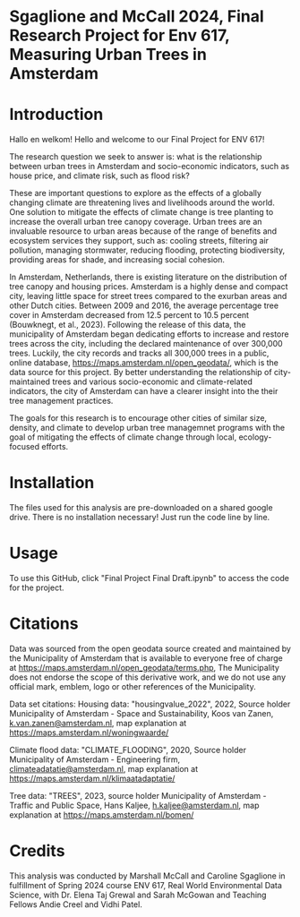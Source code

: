 # Sgaglione and McCall 2024, Final Research Project for Env 617, Measuring Urban Trees in Amsterdam

# Introduction #
Hallo en welkom! Hello and welcome to our Final Project for ENV 617!

The research question we seek to answer is: what is the relationship between urban trees in Amsterdam and socio-economic indicators, such as house price, and climate risk, such as flood risk?

These are important questions to explore as the effects of a globally changing climate are threatening lives and livelihoods around the world. One solution to mitigate the effects of climate change is tree planting to increase the overall urban tree canopy coverage. Urban trees are an invaluable resource to urban areas because of the range of benefits and ecosystem services they support, such as: cooling streets, filtering air pollution, managing stormwater, reducing flooding, protecting biodiversity, providing areas for shade, and increasing social cohesion.

In Amsterdam, Netherlands, there is existing literature on the distribution of tree canopy and housing prices. Amsterdam is a highly dense and compact city, leaving little space for street trees compared to the exurban areas and other Dutch cities. Between 2009 and 2016, the average percentage tree cover in Amsterdam decreased from 12.5 percent to 10.5 percent (Bouwknegt, et al., 2023). Following the release of this data, the municipality of Amsterdam began dedicating efforts to increase and restore trees across the city, including the declared maintenance of over 300,000 trees. Luckily, the city records and tracks all 300,000 trees in a public, online database, https://maps.amsterdam.nl/open_geodata/, which is the data source for this project. By better understanding the relationship of city-maintained trees and various socio-economic and climate-related indicators, the city of Amsterdam can have a clearer insight into the their tree management practices.

The goals for this research is to encourage other cities of similar size, density, and climate to develop urban tree managemnet programs with the goal of mitigating the effects of climate change through local, ecology-focused efforts.

# Installation #

The files used for this analysis are pre-downloaded on a shared google drive. There is no installation necessary! Just run the code line by line. 


# Usage # 
To use this GitHub, click "Final Project Final Draft.ipynb" to access the code for the project. 



# Citations # 
Data was sourced from the open geodata source created and maintained by the Municipality of Amsterdam that is available to everyone free of charge at https://maps.amsterdam.nl/open_geodata/terms.php, The Municipality does not endorse the scope of this derivative work, and we do not use any official mark, emblem, logo or other references of the Municipality.

Data set citations:
Housing data: "housingvalue_2022", 2022, Source holder Municipality of Amsterdam - Space and Sustainability, Koos van Zanen, k.van.zanen@amsterdam.nl, map explanation at https://maps.amsterdam.nl/woningwaarde/ 

Climate flood data: "CLIMATE_FLOODING", 2020, Source holder Municipality of Amsterdam - Engineering firm, climateadatatie@amsterdam.nl, map explanation at https://maps.amsterdam.nl/klimaatadaptatie/ 

Tree data: "TREES", 2023, source holder Municipality of Amsterdam - Traffic and Public Space, Hans Kaljee, h.kaljee@amsterdam.nl, map explanation at https://maps.amsterdam.nl/bomen/

# Credits #

This analysis was conducted by Marshall McCall and Caroline Sgaglione in fulfillment of Spring 2024 course ENV 617, Real World Environmental Data Science, with Dr. Elena Taj Grewal and Sarah McGowan and Teaching Fellows Andie Creel and Vidhi Patel. 

